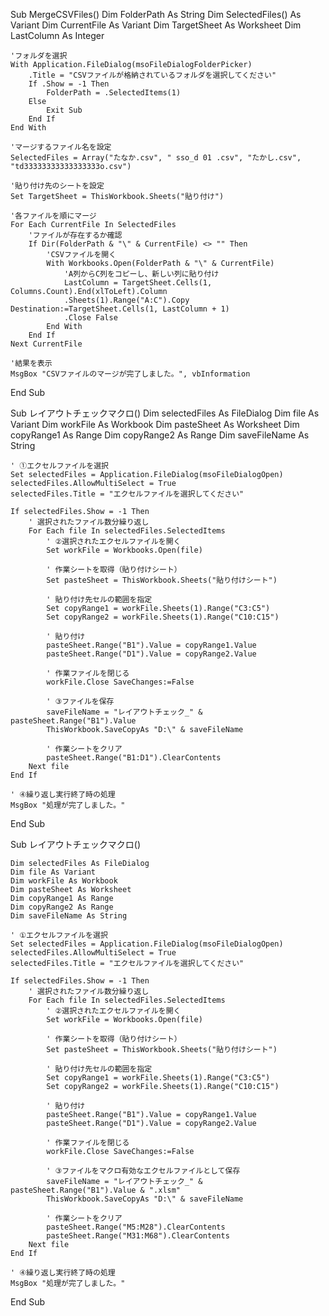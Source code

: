 Sub MergeCSVFiles()
    Dim FolderPath As String
    Dim SelectedFiles() As Variant
    Dim CurrentFile As Variant
    Dim TargetSheet As Worksheet
    Dim LastColumn As Integer
    
    'フォルダを選択
    With Application.FileDialog(msoFileDialogFolderPicker)
        .Title = "CSVファイルが格納されているフォルダを選択してください"
        If .Show = -1 Then
            FolderPath = .SelectedItems(1)
        Else
            Exit Sub
        End If
    End With
    
    'マージするファイル名を設定
    SelectedFiles = Array("たなか.csv", " sso_d 01 .csv", "たかし.csv", "td33333333333333333o.csv")
    
    '貼り付け先のシートを設定
    Set TargetSheet = ThisWorkbook.Sheets("貼り付け")
    
    '各ファイルを順にマージ
    For Each CurrentFile In SelectedFiles
        'ファイルが存在するか確認
        If Dir(FolderPath & "\" & CurrentFile) <> "" Then
            'CSVファイルを開く
            With Workbooks.Open(FolderPath & "\" & CurrentFile)
                'A列からC列をコピーし、新しい列に貼り付け
                LastColumn = TargetSheet.Cells(1, Columns.Count).End(xlToLeft).Column
                .Sheets(1).Range("A:C").Copy Destination:=TargetSheet.Cells(1, LastColumn + 1)
                .Close False
            End With
        End If
    Next CurrentFile
    
    '結果を表示
    MsgBox "CSVファイルのマージが完了しました。", vbInformation
End Sub



Sub レイアウトチェックマクロ()
    Dim selectedFiles As FileDialog
    Dim file As Variant
    Dim workFile As Workbook
    Dim pasteSheet As Worksheet
    Dim copyRange1 As Range
    Dim copyRange2 As Range
    Dim saveFileName As String
    
    ' ①エクセルファイルを選択
    Set selectedFiles = Application.FileDialog(msoFileDialogOpen)
    selectedFiles.AllowMultiSelect = True
    selectedFiles.Title = "エクセルファイルを選択してください"
    
    If selectedFiles.Show = -1 Then
        ' 選択されたファイル数分繰り返し
        For Each file In selectedFiles.SelectedItems
            ' ②選択されたエクセルファイルを開く
            Set workFile = Workbooks.Open(file)
            
            ' 作業シートを取得（貼り付けシート）
            Set pasteSheet = ThisWorkbook.Sheets("貼り付けシート")
            
            ' 貼り付け先セルの範囲を指定
            Set copyRange1 = workFile.Sheets(1).Range("C3:C5")
            Set copyRange2 = workFile.Sheets(1).Range("C10:C15")
            
            ' 貼り付け
            pasteSheet.Range("B1").Value = copyRange1.Value
            pasteSheet.Range("D1").Value = copyRange2.Value
            
            ' 作業ファイルを閉じる
            workFile.Close SaveChanges:=False
            
            ' ③ファイルを保存
            saveFileName = "レイアウトチェック_" & pasteSheet.Range("B1").Value
            ThisWorkbook.SaveCopyAs "D:\" & saveFileName
            
            ' 作業シートをクリア
            pasteSheet.Range("B1:D1").ClearContents
        Next file
    End If
    
    ' ④繰り返し実行終了時の処理
    MsgBox "処理が完了しました。"
End Sub

Sub レイアウトチェックマクロ()

    Dim selectedFiles As FileDialog
    Dim file As Variant
    Dim workFile As Workbook
    Dim pasteSheet As Worksheet
    Dim copyRange1 As Range
    Dim copyRange2 As Range
    Dim saveFileName As String
    
    ' ①エクセルファイルを選択
    Set selectedFiles = Application.FileDialog(msoFileDialogOpen)
    selectedFiles.AllowMultiSelect = True
    selectedFiles.Title = "エクセルファイルを選択してください"
    
    If selectedFiles.Show = -1 Then
        ' 選択されたファイル数分繰り返し
        For Each file In selectedFiles.SelectedItems
            ' ②選択されたエクセルファイルを開く
            Set workFile = Workbooks.Open(file)
            
            ' 作業シートを取得（貼り付けシート）
            Set pasteSheet = ThisWorkbook.Sheets("貼り付けシート")
            
            ' 貼り付け先セルの範囲を指定
            Set copyRange1 = workFile.Sheets(1).Range("C3:C5")
            Set copyRange2 = workFile.Sheets(1).Range("C10:C15")
            
            ' 貼り付け
            pasteSheet.Range("B1").Value = copyRange1.Value
            pasteSheet.Range("D1").Value = copyRange2.Value
            
            ' 作業ファイルを閉じる
            workFile.Close SaveChanges:=False
            
            ' ③ファイルをマクロ有効なエクセルファイルとして保存
            saveFileName = "レイアウトチェック_" & pasteSheet.Range("B1").Value & ".xlsm"
            ThisWorkbook.SaveCopyAs "D:\" & saveFileName
            
            ' 作業シートをクリア
            pasteSheet.Range("M5:M28").ClearContents
            pasteSheet.Range("M31:M68").ClearContents
        Next file
    End If
    
    ' ④繰り返し実行終了時の処理
    MsgBox "処理が完了しました。"
End Sub



